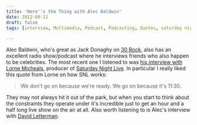```yaml
---
title: 'Here''s the Thing with Alec Baldwin'
date: 2012-09-12
draft: false
tags: [interview, Multimedia, Podcast, Podcasting, Quotes, saturday night live, TV, TV]

---
```


Alec Baldwin, who's great as Jack Donaghy on [30 Rock](http://www.nbc.com/30-rock/), also has an excellent radio show/podcast where he interviews friends who also happen to be celebrities. The most recent one I listened to was [his interview with Lorne Micheals](http://www.wnyc.org/shows/heresthething/2012/jan/30/), producer of [Saturday Night Live](http://www.nbc.com/saturday-night-live/). In particular I really liked this quote from Lorne on how SNL works:

> We don't go on because we're ready. We go on because it's 11:30.

They may not always hit it out of the park, but when you start to think about the constraints they operate under it's incredible just to get an hour and a half long live show on the air at all. Also worth listening to is Alec's interview with [David Letterman](http://www.wnyc.org/shows/heresthething/2012/jun/18/).